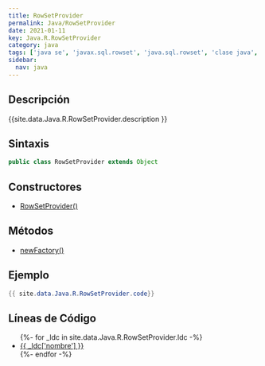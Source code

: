 ```yaml
---
title: RowSetProvider
permalink: Java/RowSetProvider
date: 2021-01-11
key: Java.R.RowSetProvider
category: java
tags: ['java se', 'javax.sql.rowset', 'java.sql.rowset', 'clase java', 'Java 1.7']
sidebar: 
  nav: java
---
```


## Descripción
{{site.data.Java.R.RowSetProvider.description }}

## Sintaxis
~~~java
public class RowSetProvider extends Object
~~~

## Constructores
* [RowSetProvider()](/Java/RowSetProvider/RowSetProvider/)

## Métodos
* [newFactory()](/Java/RowSetProvider/newFactory)

## Ejemplo
~~~java
{{ site.data.Java.R.RowSetProvider.code}}
~~~

## Líneas de Código
<ul>
{%- for _ldc in site.data.Java.R.RowSetProvider.ldc -%}
   <li>
       <a href="{{_ldc['url'] }}">{{ _ldc['nombre'] }}</a>
   </li>
{%- endfor -%}
</ul>
